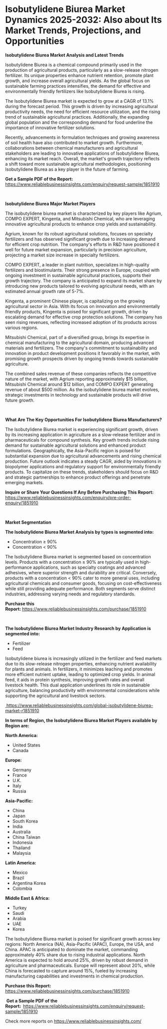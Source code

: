 <p><h1>Isobutylidene Biurea Market Dynamics 2025-2032: Also about Its Market Trends, Projections, and Opportunities</h1></p><p><strong>Isobutylidene Biurea Market Analysis and Latest Trends</strong></p>
<p><p>Isobutylidene Biurea is a chemical compound primarily used in the production of agricultural products, particularly as a slow-release nitrogen fertilizer. Its unique properties enhance nutrient retention, promote plant growth, and increase overall agricultural yields. As the global focus on sustainable farming practices intensifies, the demand for effective and environmentally friendly fertilizers like Isobutylidene Biurea is rising.</p><p>The Isobutylidene Biurea market is expected to grow at a CAGR of 13.1% during the forecast period. This growth is driven by increasing agricultural productivity needs, the need for efficient resource utilization, and the rising trend of sustainable agricultural practices. Additionally, the expanding global population and the corresponding demand for food underline the importance of innovative fertilizer solutions.</p><p>Recently, advancements in formulation techniques and growing awareness of soil health have also contributed to market growth. Furthermore, collaborations between chemical manufacturers and agricultural stakeholders are leading to innovative applications of Isobutylidene Biurea, enhancing its market reach. Overall, the market's growth trajectory reflects a shift toward more sustainable agricultural methodologies, positioning Isobutylidene Biurea as a key player in the future of farming.</p></p>
<p><strong>Get a Sample PDF of the Report:&nbsp;</strong> <a href="https://www.reliablebusinessinsights.com/enquiry/request-sample/1851910?utm_campaign=75&utm_medium=2&utm_source=Github&utm_content=ia&utm_term=07012025&utm_id=isobutylidene-biurea">https://www.reliablebusinessinsights.com/enquiry/request-sample/1851910</a></p>
<p>&nbsp;</p>
<p><strong>Isobutylidene Biurea Major Market Players</strong></p>
<p><p>The isobutylidene biurea market is characterized by key players like Agrium, COMPO EXPERT, Kingenta, and Mitsubishi Chemical, who are leveraging innovative agricultural products to enhance crop yields and sustainability. </p><p>Agrium, known for its robust agricultural solutions, focuses on specialty fertilizers and has observed significant growth due to increasing demand for efficient crop nutrition. The company's efforts in R&D have positioned it well for future market expansion, particularly in precision agriculture, projecting a market size increase in specialty fertilizers.</p><p>COMPO EXPERT, a leader in plant nutrition, specializes in high-quality fertilizers and biostimulants. Their strong presence in Europe, coupled with ongoing investment in sustainable agricultural practices, supports their growth trajectory. The company is anticipated to expand its market share by introducing new products tailored to evolving agricultural needs, with an estimated annual growth rate of 5-7%.</p><p>Kingenta, a prominent Chinese player, is capitalizing on the growing agricultural sector in Asia. With its focus on innovation and environmentally friendly products, Kingenta is poised for significant growth, driven by escalating demand for effective crop protection solutions. The company has seen rising revenues, reflecting increased adoption of its products across various regions.</p><p>Mitsubishi Chemical, part of a diversified group, brings its expertise in chemical manufacturing to the agricultural domain, producing advanced materials and fertilizers. The company's commitment to sustainability and innovation in product development positions it favorably in the market, with promising growth prospects driven by ongoing trends towards sustainable agriculture.</p><p>The combined sales revenue of these companies reflects the competitive nature of the market, with Agrium reporting approximately $15 billion, Mitsubishi Chemical around $12 billion, and COMPO EXPERT generating revenue of about $500 million. As the isobutylidene biurea market evolves, strategic investments in technology and sustainable products will drive future growth.</p></p>
<p>&nbsp;</p>
<p><strong>What Are The Key Opportunities For Isobutylidene Biurea Manufacturers?</strong></p>
<p><p>The Isobutylidene Biurea market is experiencing significant growth, driven by its increasing application in agriculture as a slow-release fertilizer and in pharmaceuticals for compound synthesis. Key growth trends include rising demand for sustainable agricultural solutions and enhanced product formulations. Geographically, the Asia-Pacific region is poised for substantial expansion due to agricultural advancements and rising chemical production. Future outlook indicates a steady CAGR, aided by innovations in biopolymer applications and regulatory support for environmentally friendly products. To capitalize on these trends, stakeholders should focus on R&D and strategic partnerships to enhance product offerings and penetrate emerging markets.</p></p>
<p><strong>Inquire or Share Your Questions If Any Before Purchasing This Report:</strong> <a href="https://www.reliablebusinessinsights.com/enquiry/pre-order-enquiry/1851910?utm_campaign=75&utm_medium=2&utm_source=Github&utm_content=ia&utm_term=07012025&utm_id=isobutylidene-biurea">https://www.reliablebusinessinsights.com/enquiry/pre-order-enquiry/1851910</a></p>
<p>&nbsp;</p>
<p><strong>Market Segmentation</strong></p>
<p><strong>The Isobutylidene Biurea Market Analysis by types is segmented into:</strong></p>
<p><ul><li>Concentration ≥ 90%</li><li>Concentration < 90%</li></ul></p>
<p><p>The Isobutylidene Biurea market is segmented based on concentration levels. Products with a concentration ≥ 90% are typically used in high-performance applications, such as specialty coatings and advanced adhesives, where superior strength and durability are critical. Conversely, products with a concentration < 90% cater to more general uses, including agricultural chemicals and consumer goods, focusing on cost-effectiveness while still providing adequate performance. Both segments serve distinct industries, addressing varying needs and regulatory standards.</p></p>
<p><strong>Purchase this Report:&nbsp;</strong><a href="https://www.reliablebusinessinsights.com/purchase/1851910?utm_campaign=75&utm_medium=2&utm_source=Github&utm_content=ia&utm_term=07012025&utm_id=isobutylidene-biurea">https://www.reliablebusinessinsights.com/purchase/1851910</a></p>
<p>&nbsp;</p>
<p><strong>The Isobutylidene Biurea Market Industry Research by Application is segmented into:</strong></p>
<p><ul><li>Fertilizer</li><li>Feed</li></ul></p>
<p><p>Isobutylidene biurea is increasingly utilized in the fertilizer and feed markets due to its slow-release nitrogen properties, enhancing nutrient availability for plants and animals. In fertilizers, it minimizes leaching and promotes more efficient nutrient uptake, leading to optimized crop yields. In animal feed, it aids in protein synthesis, improving growth rates and overall livestock health. This dual application underlines its role in sustainable agriculture, balancing productivity with environmental considerations while supporting the agricultural and livestock sectors.</p></p>
<p><a href="https://www.reliablebusinessinsights.com/global-isobutylidene-biurea-market-r1851910?utm_campaign=75&utm_medium=2&utm_source=Github&utm_content=ia&utm_term=07012025&utm_id=isobutylidene-biurea">&nbsp;https://www.reliablebusinessinsights.com/global-isobutylidene-biurea-market-r1851910</a></p>
<p><strong>In terms of Region, the Isobutylidene Biurea Market Players available by Region are:</strong></p>
<p>
    <p> <strong> North America: </strong>
        <ul>
            <li>United States</li>
            <li>Canada</li>
        </ul>
        </p> 
    <p> <strong> Europe: </strong>
        <ul>
            <li>Germany</li>
            <li>France</li>
            <li>U.K.</li>
            <li>Italy</li>
            <li>Russia</li>
        </ul>
        </p> 
    <p> <strong> Asia-Pacific: </strong>
        <ul>
            <li>China</li>
            <li>Japan</li>
            <li>South Korea</li>
            <li>India</li>
            <li>Australia</li>
            <li>China Taiwan</li>
            <li>Indonesia</li>
            <li>Thailand</li>
            <li>Malaysia</li>
        </ul>
        </p> 
    <p> <strong> Latin America: </strong>
        <ul>
            <li>Mexico</li>
            <li>Brazil</li>
            <li>Argentina Korea</li>
            <li>Colombia</li>
        </ul>
        </p> 
    <p> <strong> Middle East & Africa: </strong>
        <ul>
            <li>Turkey</li>
            <li>Saudi</li>
            <li>Arabia</li>
            <li>UAE</li>
            <li>Korea</li>
        </ul>
    </p>
    </p>
<p><p>The Isobutylidene Biurea market is poised for significant growth across key regions: North America (NA), Asia-Pacific (APAC), Europe, the USA, and China. APAC is anticipated to dominate the market, commanding approximately 40% share due to rising industrial applications. North America is expected to hold around 25%, driven by robust demand in agriculture and pharmaceuticals. Europe will represent about 20%, while China is forecasted to capture around 15%, fueled by increasing manufacturing capabilities and investments in chemical production.</p></p>
<p><strong>Purchase this Report: </strong><a href="https://www.reliablebusinessinsights.com/purchase/1851910?utm_campaign=75&utm_medium=2&utm_source=Github&utm_content=ia&utm_term=07012025&utm_id=isobutylidene-biurea">https://www.reliablebusinessinsights.com/purchase/1851910</a></p>
<p>&nbsp;<strong>Get a Sample PDF of the Report:&nbsp;&nbsp;</strong><a href="https://www.reliablebusinessinsights.com/enquiry/request-sample/1851910?utm_campaign=75&utm_medium=2&utm_source=Github&utm_content=ia&utm_term=07012025&utm_id=isobutylidene-biurea">https://www.reliablebusinessinsights.com/enquiry/request-sample/1851910</a></p>
<p><strong></strong></p>
<p>Check more reports on <a href="https://www.reliablebusinessinsights.com/?utm_campaign=75&utm_medium=2&utm_source=Github&utm_content=ia&utm_term=07012025&utm_id=isobutylidene-biurea">https://www.reliablebusinessinsights.com/</a></p>